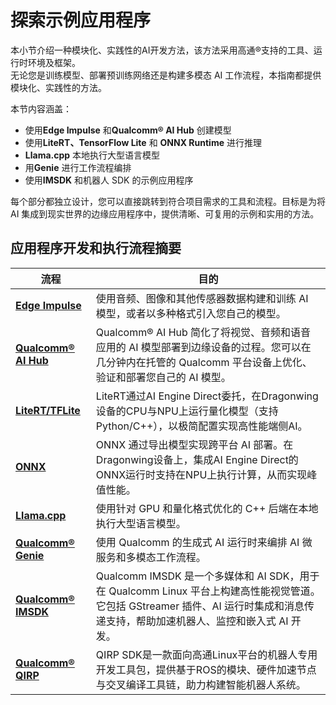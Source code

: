 # 探索示例应用程序

本小节介绍一种模块化、实践性的AI开发方法，该方法采用高通®支持的工具、运行时环境及框架。  
无论您是训练模型、部署预训练网络还是构建多模态 AI 工作流程，本指南都提供模块化、实践性的方法。

本节内容涵盖：

* 使用**Edge Impulse** 和**Qualcomm® AI Hub** 创建模型
* 使用**LiteRT、TensorFlow Lite** 和 **ONNX Runtime** 进行推理
* **Llama.cpp** 本地执行大型语言模型
* 用**Genie** 进行工作流程编排
* 使用**IMSDK** 和机器人 SDK 的示例应用程序

每个部分都独立设计，您可以直接跳转到符合项目需求的工具和流程。目标是为将 AI 集成到现实世界的边缘应用程序中，提供清晰、可复用的示例和实用的方法。

## 应用程序开发和执行流程摘要

| 流程| 目的
|----------|----------
| [**Edge Impulse**](1.Building%20AI%20Models/1.edge_impulse.md)| 使用音频、图像和其他传感器数据构建和训练 AI 模型，或者以多种格式引入您自己的模型。
| [**Qualcomm® AI Hub**](./1.Building%20AI%20Models/2.qualcomm_ai_hub.md)| Qualcomm® AI Hub 简化了将视觉、音频和语音应用的 AI 模型部署到边缘设备的过程。您可以在几分钟内在托管的 Qualcomm 平台设备上优化、验证和部署您自己的 AI 模型。
| [**LiteRT/TFLite**](./2.Framework-Driven%20AI%20Sample%20Execution/3.litert_tflite.md)| LiteRT通过AI Engine Direct委托，在Dragonwing设备的CPU与NPU上运行量化模型（支持Python/C++），以极简配置实现高性能端侧AI。
| [**ONNX**](2.Framework-Driven%20AI%20Sample%20Execution/4.onnx.md)| ONNX 通过导出模型实现跨平台 AI 部署。在Dragonwing设备上，集成AI Engine Direct的ONNX运行时支持在NPU上执行计算，从而实现峰值性能。
| [**Llama.cpp**](2.Framework-Driven%20AI%20Sample%20Execution/5.llama_cpp.md)| 使用针对 GPU 和量化格式优化的 C++ 后端在本地执行大型语言模型。
| [**Qualcomm® Genie**](2.Framework-Driven%20AI%20Sample%20Execution/6.genie.md)| 使用 Qualcomm 的生成式 AI 运行时来编排 AI 微服务和多模态工作流程。
| [**Qualcomm® IMSDK**](./3.IMSDK/1.Update%20JSON%20Config.md)| Qualcomm IMSDK 是一个多媒体和 AI SDK，用于在 Qualcomm Linux 平台上构建高性能视觉管道。它包括 GStreamer 插件、AI 运行时集成和消息传递支持，帮助加速机器人、监控和嵌入式 AI 开发。
| [**Qualcomm® QIRP**](../7.Application%20Development%20and%20Execution%20Guide/4.Robotics-Sample-Applications/Robotics%20Sample%20Applications.md)| QIRP SDK是一款面向高通Linux平台的机器人专用开发工具包，提供基于ROS的模块、硬件加速节点与交叉编译工具链，助力构建智能机器人系统。

